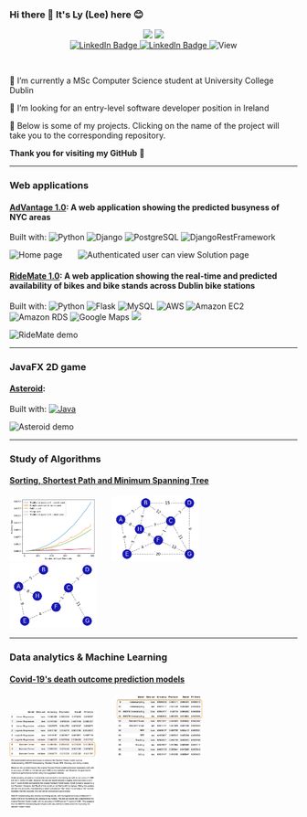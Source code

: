 ### Hi there 👋 It's Ly (Lee) here 😊

<div id="header" align="center">
  <img src="https://media.giphy.com/media/Ll22OhMLAlVDb8UQWe/giphy.gif" height="50"/>
  <img src="https://media.giphy.com/media/EOmYN5kVP3W2Lyn6dx/giphy.gif" height="50"/>
</div>

<div id="badges" align="center">
  <a href="https://www.linkedin.com/in/lymnguyen123/">
    <img src="https://img.shields.io/badge/LinkedIn-blue?style=for-the-badge&logo=linkedin&logoColor=white" height="20" alt="LinkedIn Badge"/>
  </a>
  <a href="mailto:lynm131@gmail.com">
    <img src="https://img.shields.io/badge/Gmail-red?style=for-the-badge&logo=gmail&logoColor=white" height="20" alt="LinkedIn Badge"/>
  </a>
  <img src="https://komarev.com/ghpvc/?username=minhlynguyen&style=flat-square&color=blue" height="20" alt="View"/>
</div>

&nbsp; &nbsp; &nbsp; &nbsp;

<div>
  <p>🔭 I’m currently a MSc Computer Science student at University College Dublin </p>
  <p>👯 I’m looking for an entry-level software developer position in Ireland </p>
  <p>💐 Below is some of my projects. Clicking on the name of the project will take you to the corresponding repository.
</div>

**Thank you for visiting my GitHub** 🙏

---

### Web applications

#### [AdVantage 1.0](https://github.com/minhlynguyen/ucd-project-advantage): A web application showing the predicted busyness of NYC areas

<p>
Built with:  
  <img alt="Python" src="https://img.shields.io/badge/Python-3776AB?logo=python&logoColor=white&style=flat" />
  <img alt="Django" src="https://img.shields.io/badge/Django-092E20?logo=django&logoColor=white&style=flat" />
  <img alt="PostgreSQL" src="https://img.shields.io/badge/PostgreSQL-4169E1?logo=postgresql&logoColor=white&style=flat" />
  <img alt="DjangoRestFramework" src="https://www.django-rest-framework.org/img/logo.png" height=20/>
</p>

<p>
  <img alt="Home page" src="https://github.com/minhlynguyen/ucd-project-advantage/blob/feature/readme/demo/homepage-without-user-authentication-light.gif" width="30%">
&nbsp; &nbsp; &nbsp;
  <img alt="Authenticated user can view Solution page" src="https://github.com/minhlynguyen/ucd-project-advantage/blob/feature/readme/demo/authentication-allow-user-to-view-solutions-light.gif" width="30%">
</p>

#### [RideMate 1.0](https://github.com/minhlynguyen/ucd-se-ridemate): A web application showing the real-time and predicted availability of bikes and bike stands across Dublin bike stations
<p>
Built with:  
      <img alt="Python" src="https://img.shields.io/badge/Python-3776AB?logo=python&logoColor=white&style=flat" />
      <img alt="Flask" src="https://img.shields.io/badge/Flask-000000?logo=flask&logoColor=white&style=flat" />
      <img alt="MySQL" src="https://img.shields.io/badge/MySQL-4479A1?logo=mysql&logoColor=white&style=flat" />
      <img alt="AWS" src="https://img.shields.io/badge/AWS-232F3E?logo=amazonaws&logoColor=white&style=flat" />
      <img alt="Amazon EC2" src="https://img.shields.io/badge/Amazon EC2-FF9900?logo=amazonec2&logoColor=white&style=flat" />
      <img alt="Amazon RDS" src="https://img.shields.io/badge/Amazon RDS-527FFF?logo=amazonrds&logoColor=white&style=flat" />
      <img alt="Google Maps" src="https://img.shields.io/badge/Google Maps-4285F4?logo=googlemaps&logoColor=white&style=flat" />
      <img src="https://upload.wikimedia.org/wikipedia/commons/4/42/JCDecaux_logo.svg" height="20"/>

</p>

<p>
  <img alt="RideMate demo" src="https://github.com/minhlynguyen/ucd-se-ridemate/blob/main/static/five_nearest_stations.gif" width=30%>
</p>

---

### JavaFX 2D game

#### [Asteroid](https://github.com/minhlynguyen/ucd-java-asteroid):

<p>
Built with:  
  <a href="https://www.java.com/en/"><img alt="Java" src="https://www.cdnlogo.com/logos/j/22/java.svg" height=20></a>      
</p>

<p>
  <img alt="Asteroid demo" src="https://github.com/minhlynguyen/ucd-java-asteroid/blob/main/demo.gif" width=30%>
</p>

--- 

### Study of Algorithms

#### [Sorting, Shortest Path and Minimum Spanning Tree](https://github.com/minhlynguyen/ucd-dsa-sorting-sp-mst)

<p>
  <img alt="Sorting algorithm" src="https://github.com/minhlynguyen/ucd-dsa-sorting-sp-mst/blob/main/findings.png" width="30%">
&nbsp; &nbsp; &nbsp;
  <img alt="Full graph" src="https://github.com/minhlynguyen/ucd-dsa-sorting-sp-mst/blob/main/shortest-path-full-graph.png" width="30%">
&nbsp; &nbsp; &nbsp;
  <img alt="Shortest Path" src="https://github.com/minhlynguyen/ucd-dsa-sorting-sp-mst/blob/main/shortest-path.png" width="30%">
</p>

---

### Data analytics & Machine Learning

#### [Covid-19's death outcome prediction models](https://github.com/minhlynguyen/ucd-da-covid-death-prediction)

<p>
  <img alt="Three models" src="https://github.com/minhlynguyen/ucd-da-covid-death-prediction/blob/main/assets/models-results.png" width="30%">
&nbsp; &nbsp; &nbsp; &nbsp;
  <img alt="Improve random forest" src="https://github.com/minhlynguyen/ucd-da-covid-death-prediction/blob/main/assets/models-improvements.png" width="30%">
&nbsp; &nbsp; &nbsp; &nbsp;
  <img alt="Discussions" src="https://github.com/minhlynguyen/ucd-da-covid-death-prediction/blob/main/assets/discussion-on-results.png" width="30%">
</p>
